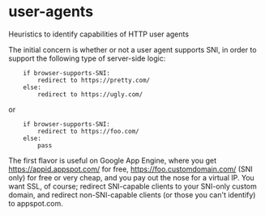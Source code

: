 user-agents
===========

Heuristics to identify capabilities of HTTP user agents

The initial concern is whether or not a user agent supports SNI, in order to support the following
type of server-side logic:

```
    if browser-supports-SNI:
        redirect to https://pretty.com/
    else:
        redirect to https://ugly.com/
```

or

```
    if browser-supports-SNI:
        redirect to https://foo.com/
    else:
        pass
```

The first flavor is useful on Google App Engine, where you get https://appid.appspot.com/ for free, https://foo.customdomain.com/ (SNI only) for free or very cheap, and you pay out the nose for a virtual IP.  You want SSL, of course; redirect SNI-capable clients to your SNI-only custom domain, and redirect non-SNI-capable clients (or those you can't identify) to appspot.com.

